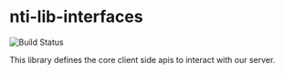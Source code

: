 nti-lib-interfaces
==================

![Build Status](https://github.com/NextThought/nti.lib.interfaces/workflows/Node%20CI/badge.svg)

This library defines the core client side apis to interact with our server. 
